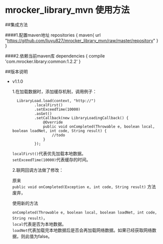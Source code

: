 # mrocker_library_mvn 使用方法

##集成方法


####1.配置maven地址
	repositories {
    	maven{
        	url "https://github.com/liuyu827/mrocker_library_mvn/raw/master/repository"
    	}
    }
    
####2.依赖当前maven库
	dependencies {
    	compile 'com.mrocker.library:common:1.2.2'
	}
	
	
##版本说明	
- v1.1.0
 
	1.在加载数据时，添加缓存机制，调用例子：
		
		LibraryLoad.load(context, "http://")
                .localFirst()
                .setExceedTime(10000)
                .asGet()
                .setCallback(new LibraryLoadingCallback() {
                    @Override
                    public void onCompleted(Throwable e, boolean local, boolean loadNet, int code, String result) {
                        //todo 
                    }
                });
                
    `localFirst()`代表优先加载本地数据。   
    `setExceedTime(10000)`代表缓存的时间。  
    
    
    2.联网回调方法做了修改：
      
	原来  
	`public void onCompleted(Exception e, int code, String result)`  方法废弃，

	使用新的方法
    
    `onCompleted(Throwable e, boolean local, boolean loadNet, int code, String result)`，  
	`local`代表是否为本地数据。  
	`loadNet`代表加载完本地数据后是否会再加载网络数据。如果已经获取网络数据，则此值为false。

           
    
	

